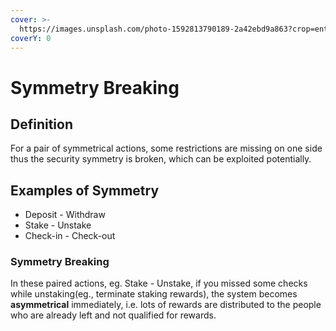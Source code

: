 ```yaml
---
cover: >-
  https://images.unsplash.com/photo-1592813790189-2a42ebd9a863?crop=entropy&cs=tinysrgb&fm=jpg&ixid=MnwxOTcwMjR8MHwxfHNlYXJjaHw1fHxzeW1tZXRyeXxlbnwwfHx8fDE2NTY0MDQwNTM&ixlib=rb-1.2.1&q=80
coverY: 0
---
```


# Symmetry Breaking

## Definition

For a pair of symmetrical actions, some restrictions are missing on one side thus the security symmetry is broken, which can be exploited potentially.

## Examples of Symmetry

* Deposit - Withdraw
* Stake - Unstake
* Check-in - Check-out&#x20;

### Symmetry Breaking

In these paired actions, eg. Stake - Unstake, if you missed some checks while unstaking(eg., terminate staking rewards), the system becomes **asymmetrical** immediately, i.e. lots of rewards are distributed to the people who are already left and not qualified for rewards.
